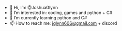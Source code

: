 - 👋 Hi, I’m @JoshuaGlynn
- 👀 I’m interested in: coding, games and python + C#
- 🌱 I’m currently learning python and C#
- 📫 How to reach me: jglynn606@gmail.com + discord

<!---
JoshuaGlynn/JoshuaGlynn is a ✨ special ✨ repository because its `README.md` (this file) appears on your GitHub profile.
You can click the Preview link to take a look at your changes.
--->
